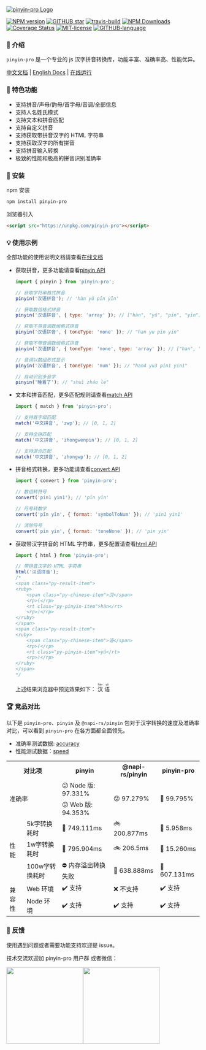 [![pinyin-pro Logo](https://github.com/zh-lx/pinyin-pro/assets/73059627/79ffc02d-d223-40f9-a223-ddd2a9c9534b)](https://github.com/zh-lx/pinyin-pro)

[![NPM version](https://img.shields.io/npm/v/pinyin-pro.svg)](https://www.npmjs.com/package/pinyin-pro)
[![GITHUB star](https://img.shields.io/github/stars/zh-lx/pinyin-pro.svg)](https://github.com/zh-lx/pinyin-pro)
[![travis-build](https://travis-ci.com/zh-lx/pinyin-pro.svg?branch=main)](https://travis-ci.com/github/zh-lx/pinyin-pro)
[![NPM Downloads](https://img.shields.io/npm/dm/pinyin-pro.svg)](https://npmcharts.com/compare/pinyin-pro?minimal=true)
[![Coverage Status](https://coveralls.io/repos/github/zh-lx/pinyin-pro/badge.svg?branch=main)](https://coveralls.io/github/zh-lx/pinyin-pro?branch=main)
[![MIT-license](https://img.shields.io/npm/l/pinyin-pro.svg)](https://opensource.org/licenses/MIT)
[![GITHUB-language](https://img.shields.io/github/languages/top/zh-lx/pinyin-pro.svg)](https://github.com/zh-lx/pinyin-pro)

### 📖 介绍

`pinyin-pro` 是一个专业的 js 汉字拼音转换库，功能丰富、准确率高、性能优异。

[中文文档](https://pinyin-pro.cn) | [English Docs](https://pinyin-pro.cn/en) | [在线运行](https://pinyin-pro.cn/run/run)

### 🎨 特色功能

- 支持拼音/声母/韵母/首字母/音调/全部信息
- 支持人名姓氏模式
- 支持文本和拼音匹配
- 支持自定义拼音
- 支持获取带拼音汉字的 HTML 字符串
- 支持获取汉字的所有拼音
- 支持拼音输入转换
- 极致的性能和极高的拼音识别准确率

### 🔨 安装

npm 安装

```html
npm install pinyin-pro
```

浏览器引入

```html
<script src="https://unpkg.com/pinyin-pro"></script>
```

### 💡 使用示例

全部功能的使用说明文档请查看[在线文档](https://pinyin-pro.cn/use/pinyin)

- 获取拼音，更多功能请查看[pinyin API](https://pinyin-pro.cn/use/pinyin)

  ```js
  import { pinyin } from 'pinyin-pro';

  // 获取字符串格式拼音
  pinyin('汉语拼音'); // 'hàn yǔ pīn yīn'

  // 获取数组格式拼音
  pinyin('汉语拼音', { type: 'array' }); // ["hàn", "yǔ", "pīn", "yīn"]

  // 获取不带音调数组格式拼音
  pinyin('汉语拼音', { toneType: 'none' }); // "han yu pin yin"

  // 获取不带音调数组格式拼音
  pinyin('汉语拼音', { toneType: 'none', type: 'array' }); // ["han", "yu", "pin", "yin"]

  // 音调以数组形式显示
  pinyin('汉语拼音', { toneType: 'num' }); // "han4 yu3 pin1 yin1"

  // 自动识别多音字
  pinyin('睡着了'); // "shuì zháo le"
  ```

- 文本和拼音匹配，更多匹配规则请查看[match API](https://pinyin-pro.cn/use/match)

  ```js
  import { match } from 'pinyin-pro';

  // 支持首字母匹配
  match('中文拼音', 'zwp'); // [0, 1, 2]

  // 支持全拼匹配
  match('中文拼音', 'zhongwenpin'); // [0, 1, 2]

  // 支持混合匹配
  match('中文拼音', 'zhongwp'); // [0, 1, 2]
  ```

- 拼音格式转换，更多功能请查看[convert API](https://pinyin-pro.cn/use/convert)

  ```js
  import { convert } from 'pinyin-pro';

  // 数组转符号
  convert('pin1 yin1'); // 'pīn yīn'

  // 符号转数字
  convert('pīn yīn', { format: 'symbolToNum' }); // 'pin1 yin1'

  // 消除符号
  convert('pīn yīn', { format: 'toneNone' }); // 'pin yin'
  ```

- 获取带汉字拼音的 HTML 字符串，更多配置请查看[html API](https://pinyin-pro.cn/use/html)

  ```js
  import { html } from 'pinyin-pro';

  // 带拼音汉字的 HTML 字符串
  html('汉语拼音');
  /*
  <span class="py-result-item">
  <ruby>
      <span class="py-chinese-item">汉</span>
      <rp>(</rp>
      <rt class="py-pinyin-item">hàn</rt>
      <rp>)</rp>
  </ruby>
  </span>
  <span class="py-result-item">
  <ruby>
      <span class="py-chinese-item">语</span>
      <rp>(</rp>
      <rt class="py-pinyin-item">yǔ</rt>
      <rp>)</rp>
  </ruby>
  </span>
  */
  ```

  上述结果浏览器中预览效果如下：
  <span class="py-result-item">
  <ruby>
  <span class="py-chinese-item">汉</span>
  <rp>(</rp>
  <rt class="py-pinyin-item">hàn</rt>
  <rp>)</rp>
  </ruby>
  </span>
  <span class="py-result-item">
  <ruby>
  <span class="py-chinese-item">语</span>
  <rp>(</rp>
  <rt class="py-pinyin-item">yǔ</rt>
  <rp>)</rp>
  </ruby>
  </span>

### 🏆 竞品对比

以下是 `pinyin-pro`、`pinyin` 及 `@napi-rs/pinyin` 包对于汉字转换的速度及准确率对比，可以看到 `pinyin-pro` 在各方面都全面领先。

- 准确率测试数据: [accuracy](https://github.com/zh-lx/pinyin-pro/blob/main/benchmark/accuracy.js)
- 性能测试数据：[speed](https://github.com/zh-lx/pinyin-pro/blob/main/benchmark/speed.js)
<table>
    <tr>
        <th colspan="2">对比项</th>
        <th>pinyin</th>
        <th>@napi-rs/pinyin</th>
        <th>pinyin-pro</th>
    </tr>
    <tr>
        <td rowspan="2" colspan="2">准确率</td>
        <td>😕 Node 版: 97.331%</td>
        <td rowspan="2">😕 97.279%</td>
        <td rowspan="2">🤩 99.795%</td>
    </tr>
    <tr>
        <td>😕 Web 版: 94.353%	</td>
    </tr>
    <tr>
        <td rowspan="3">性能</td>
        <td>5k字转换耗时</td>
        <td>🐢 749.111ms</td>
        <td>🚲 200.877ms</td>
        <td>🚀 5.958ms</td>
    </tr>
    <tr>
        <td>1w字转换耗时</td>
        <td>🐢 795.904ms</td>
        <td>🚲 206.5ms</td>
        <td>🚀 15.260ms</td>
    </tr>
    <tr>
        <td>100w字转换耗时</td>
        <td>⛔ 内存溢出转换失败</td>
        <td>🚀 638.888ms</td>
        <td>🚀 607.131ms</td>
    </tr>
    <tr>
        <td rowspan="2">兼容性</td>
        <td>Web 环境</td>
        <td>✔️ 支持</td>
        <td>❌ 不支持</td>
        <td>✔️ 支持</td>
    </tr>
    <tr>
        <td>Node 环境</td>
        <td>✔️ 支持</td>
        <td>✔️ 支持</td>
        <td>✔️ 支持</td>
    </tr>
</table>

### 📠 反馈

使用遇到问题或者需要功能支持欢迎提 issue。

技术交流欢迎加 pinyin-pro 用户群 或者微信：

<div style="display: flex;">
  <img src="https://user-images.githubusercontent.com/73059627/226233976-5dbb9daa-6620-4d16-a2b0-359055dcafe1.png" width="200" >
  <img src="https://user-images.githubusercontent.com/73059627/226233691-848b2a40-f1a9-414e-a80f-3fc6c6209eb1.png" width="200" >
</div>
